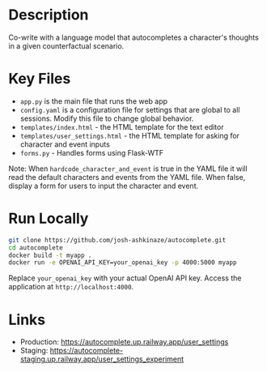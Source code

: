 # Description

Co-write with a language model that autocompletes a character's thoughts in a given counterfactual scenario.

# Key Files

-   `app.py` is the main file that runs the web app
-   `config.yaml` is a configuration file for settings that are global to all sessions. Modify this file to change global behavior.
-   `templates/index.html` - the HTML template for the text editor
-   `templates/user_settings.html` - the HTML template for asking for character and event inputs
-   `forms.py` - Handles forms using Flask-WTF

Note: When `hardcode_character_and_event` is true in the YAML file it will read the default characters and events from the YAML file. When false, display a form for users to input the character and event.

# Run Locally

```bash
git clone https://github.com/josh-ashkinaze/autocomplete.git
cd autocomplete
docker build -t myapp .
docker run -e OPENAI_API_KEY=your_openai_key -p 4000:5000 myapp
```

Replace `your_openai_key` with your actual OpenAI API key. Access the application at `http://localhost:4000`.


# Links

- Production: https://autocomplete.up.railway.app/user_settings
- Staging: https://autocomplete-staging.up.railway.app/user_settings_experiment
